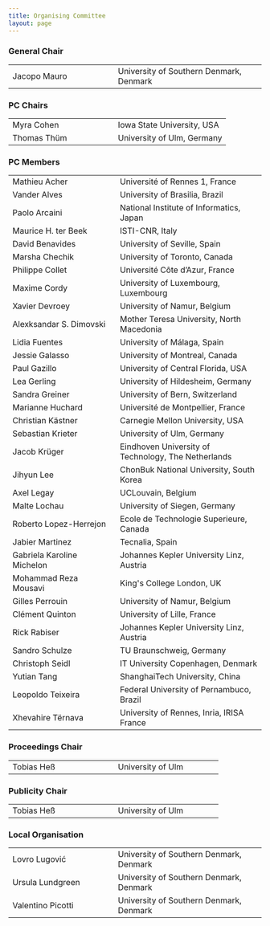 ```yaml
---
title: Organising Committee
layout: page
---
```


<!-- Order names alphabetically by surname -->

<style>td { min-width: 12em; } td+td { padding-left: 10px; }</style>

### General Chair

<table>
  <tbody>
    <tr><td>Jacopo Mauro</td><td>University of Southern Denmark, Denmark</td></tr>
  </tbody>
</table>

### PC Chairs

<table>
  <tbody>
    <tr><td>Myra Cohen</td><td>Iowa State University, USA</td></tr>
    <tr><td>Thomas Thüm</td><td>University of Ulm, Germany</td></tr>
  </tbody>
</table>

### PC Members

<table>
  <tbody>
    <tr><td>Mathieu Acher</td><td>Université of Rennes 1, France</td></tr>
    <tr><td>Vander Alves</td><td>University of Brasilia, Brazil</td></tr>
    <tr><td>Paolo Arcaini</td><td>National Institute of Informatics, Japan</td></tr>
    <tr><td>Maurice H. ter Beek</td><td>ISTI-CNR, Italy</td></tr>
    <tr><td>David Benavides</td><td>University of Seville, Spain</td></tr>
    <tr><td>Marsha Chechik</td><td>University of Toronto, Canada</td></tr>
    <tr><td>Philippe Collet</td><td>Université Côte d’Azur, France</td></tr>
    <tr><td>Maxime Cordy</td><td>University of Luxembourg, Luxembourg</td></tr>
    <tr><td>Xavier Devroey</td><td>University of Namur, Belgium</td></tr>
    <tr><td>Alexksandar S. Dimovski</td><td>Mother Teresa University, North Macedonia</td></tr>
    <tr><td>Lidia Fuentes</td><td>University of Málaga, Spain</td></tr>
    <tr><td>Jessie Galasso</td><td>University of Montreal, Canada</td></tr>
    <tr><td>Paul Gazillo</td><td>University of Central Florida, USA</td></tr>
    <tr><td>Lea Gerling</td><td>University of Hildesheim, Germany</td></tr>
    <tr><td>Sandra Greiner</td><td>University of Bern, Switzerland</td></tr>
    <tr><td>Marianne Huchard</td><td>Université de Montpellier, France</td></tr>
    <tr><td>Christian Kästner</td><td>Carnegie Mellon University, USA</td></tr>
    <tr><td>Sebastian Krieter</td><td>University of Ulm, Germany</td></tr>
    <tr><td>Jacob Krüger</td><td>Eindhoven University of Technology, The Netherlands</td></tr>
    <tr><td>Jihyun Lee</td><td>ChonBuk National University, South Korea</td></tr>
    <tr><td>Axel Legay</td><td>UCLouvain, Belgium</td></tr>
    <tr><td>Malte Lochau</td><td>University of Siegen, Germany</td></tr>
    <tr><td>Roberto Lopez-Herrejon</td><td>Ecole de Technologie Superieure, Canada</td></tr>
    <tr><td>Jabier Martinez</td><td>Tecnalia, Spain</td></tr>
    <tr><td>Gabriela Karoline Michelon</td><td>Johannes Kepler University Linz, Austria</td></tr>
    <tr><td>Mohammad Reza Mousavi</td><td>King's College London, UK</td></tr>
    <tr><td>Gilles Perrouin</td><td>University of Namur, Belgium</td></tr>
    <tr><td>Clément Quinton</td><td>University of Lille, France</td></tr>
    <tr><td>Rick Rabiser</td><td>Johannes Kepler University Linz, Austria</td></tr>
    <tr><td>Sandro Schulze</td><td>TU Braunschweig, Germany</td></tr>
    <tr><td>Christoph Seidl</td><td>IT University Copenhagen, Denmark</td></tr>
    <tr><td>Yutian Tang</td><td>ShanghaiTech University, China</td></tr>
    <tr><td>Leopoldo Teixeira</td><td>Federal University of Pernambuco, Brazil</td></tr>
    <tr><td>Xhevahire Tërnava</td><td>University of Rennes, Inria, IRISA France</td></tr>
  </tbody>
</table>

### Proceedings Chair

<table>
  <tbody>
    <tr><td>Tobias Heß</td><td>University of Ulm</td></tr>
  </tbody>
</table>

### Publicity Chair

<table>
  <tbody>
    <tr><td>Tobias Heß</td><td>University of Ulm</td></tr>
  </tbody>
</table>

### Local Organisation

<table>
  <tbody>
    <tr><td>Lovro Lugović</td><td>University of Southern Denmark, Denmark</td></tr>
    <tr><td>Ursula Lundgreen</td><td>University of Southern Denmark, Denmark</td></tr>
    <tr><td>Valentino Picotti</td><td>University of Southern Denmark, Denmark</td></tr>
  </tbody>
</table>
